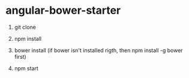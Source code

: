 angular-bower-starter
=====================


1) git clone

2) npm install

3) bower install (if bower isn't installed rigth, then npm install -g bower first)

4) npm start

